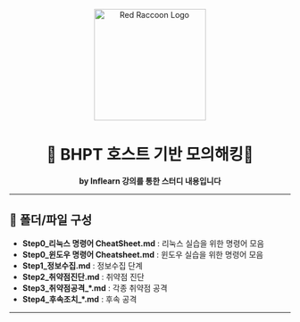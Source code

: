 <p align="center">
  <img src="https://blog.redraccoon.kr/assets/images/Color%20logo%20-%20no%20background-1.png" width="200" alt="Red Raccoon Logo"/>
</p>

<h1 align="center">🦝 BHPT 호스트 기반 모의해킹🦝</h1>
<p align="center">
  <b>by Inflearn 강의를 통한 스터디 내용입니다</b>
</p>

---
## 📂 폴더/파일 구성

- **Step0_리눅스 명령어 CheatSheet.md** : 리눅스 실습을 위한 명령어 모음
- **Step0_윈도우 명령어 Cheatsheet.md** : 윈도우 실습을 위한 명령어 모음
- **Step1_정보수집.md** : 정보수집 단계 
- **Step2_취약점진단.md** : 취약점 진단 
- **Step3_취약점공격_*.md** : 각종 취약점 공격
- **Step4_후속조치_*.md** : 후속 공격

---
